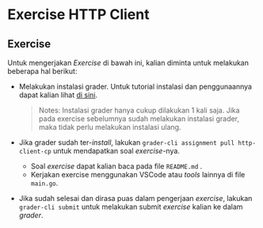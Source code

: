 # Exercise HTTP Client


## Exercise
Untuk mengerjakan *Exercise* di bawah ini, kalian diminta untuk melakukan beberapa hal berikut:
* Melakukan instalasi grader. Untuk tutorial instalasi dan penggunaannya dapat kalian lihat [di sini]().
  >Notes: Instalasi grader hanya cukup dilakukan 1 kali saja. Jika pada exercise sebelumnya sudah melakukan instalasi grader, maka tidak perlu melakukan instalasi ulang.

* Jika grader sudah ter-*install*, lakukan `grader-cli assignment pull http-client-cp` untuk mendapatkan soal *exercise*-nya.
  * Soal *exercise* dapat kalian baca pada file `README.md` . 
  * Kerjakan exercise menggunakan VSCode atau *tools* lainnya di file `main.go`.

* Jika sudah selesai dan dirasa puas dalam pengerjaan *exercise*, lakukan `grader-cli submit` untuk melakukan submit *exercise* kalian ke dalam *grader*.

